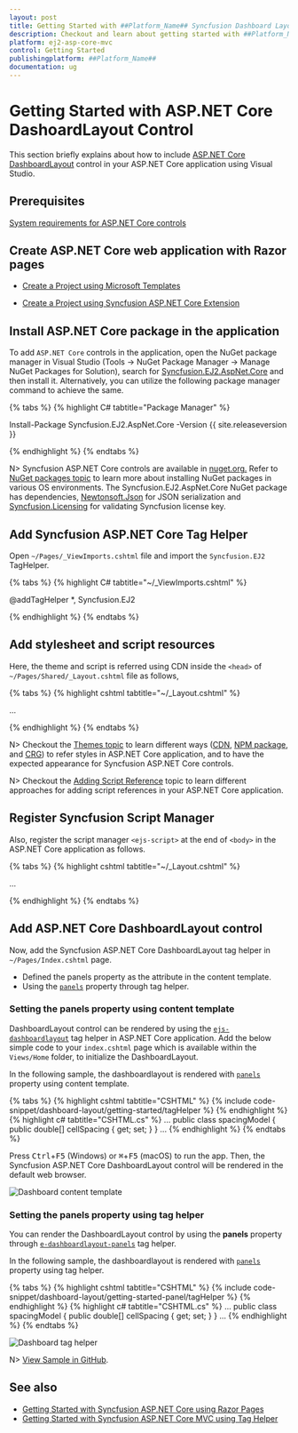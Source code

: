 ```yaml
---
layout: post
title: Getting Started with ##Platform_Name## Syncfusion Dashboard Layout
description: Checkout and learn about getting started with ##Platform_Name## Dashboard Layout control of Syncfusion Essential JS 2 and more details.
platform: ej2-asp-core-mvc
control: Getting Started
publishingplatform: ##Platform_Name##
documentation: ug
---
```



# Getting Started with ASP.NET Core DashoardLayout Control

This section briefly explains about how to include [ASP.NET Core DashboardLayout](https://www.syncfusion.com/aspnet-core-ui-controls/dashboard-layout) control in your ASP.NET Core application using Visual Studio.

## Prerequisites

[System requirements for ASP.NET Core controls](https://ej2.syncfusion.com/aspnetcore/documentation/system-requirements)

## Create ASP.NET Core web application with Razor pages

* [Create a Project using Microsoft Templates](https://learn.microsoft.com/en-us/aspnet/core/tutorials/razor-pages/razor-pages-start?view=aspnetcore-6.0&tabs=visual-studio#create-a-razor-pages-web-app)

* [Create a Project using Syncfusion ASP.NET Core Extension](https://ej2.syncfusion.com/aspnetcore/documentation/getting-started/project-template)

## Install ASP.NET Core package in the application

To add `ASP.NET Core` controls in the application, open the NuGet package manager in Visual Studio (Tools → NuGet Package Manager → Manage NuGet Packages for Solution), search for [Syncfusion.EJ2.AspNet.Core](https://www.nuget.org/packages/Syncfusion.EJ2.AspNet.Core/) and then install it.  Alternatively, you can utilize the following package manager command to achieve the same.

{% tabs %}
{% highlight C# tabtitle="Package Manager" %}

Install-Package Syncfusion.EJ2.AspNet.Core -Version {{ site.releaseversion }}

{% endhighlight %}
{% endtabs %}

N> Syncfusion ASP.NET Core controls are available in [nuget.org.](https://www.nuget.org/packages?q=syncfusion.EJ2) Refer to [NuGet packages topic](https://ej2.syncfusion.com/aspnetcore/documentation/nuget-packages) to learn more about installing NuGet packages in various OS environments. The Syncfusion.EJ2.AspNet.Core NuGet package has dependencies, [Newtonsoft.Json](https://www.nuget.org/packages/Newtonsoft.Json/) for JSON serialization and [Syncfusion.Licensing](https://www.nuget.org/packages/Syncfusion.Licensing/) for validating Syncfusion license key.

## Add Syncfusion ASP.NET Core Tag Helper
Open `~/Pages/_ViewImports.cshtml` file and import the `Syncfusion.EJ2` TagHelper.

{% tabs %}
{% highlight C# tabtitle="~/_ViewImports.cshtml" %}

@addTagHelper *, Syncfusion.EJ2

{% endhighlight %}
{% endtabs %}

## Add stylesheet and script resources

Here, the theme and script is referred using CDN inside the `<head>` of `~/Pages/Shared/_Layout.cshtml` file as follows,

{% tabs %}
{% highlight cshtml tabtitle="~/_Layout.cshtml" %}

<head>
    ...
    <!-- Syncfusion ASP.NET Core controls styles -->
    <link rel="stylesheet" href="https://cdn.syncfusion.com/ej2/{{ site.ej2version }}/fluent.css" />
    <!-- Syncfusion ASP.NET Core controls scripts -->
    <script src="https://cdn.syncfusion.com/ej2/{{ site.ej2version }}/dist/ej2.min.js"></script>
</head>

{% endhighlight %}
{% endtabs %}

N> Checkout the [Themes topic](https://ej2.syncfusion.com/aspnetcore/documentation/appearance/theme) to learn different ways ([CDN](https://ej2.syncfusion.com/aspnetcore/documentation/common/adding-script-references#cdn-reference), [NPM package](https://ej2.syncfusion.com/aspnetcore/documentation/common/adding-script-references#node-package-manager-npm), and [CRG](https://ej2.syncfusion.com/aspnetcore/documentation/common/custom-resource-generator)) to refer styles in ASP.NET Core application, and to have the expected appearance for Syncfusion ASP.NET Core controls.

N> Checkout the [Adding Script Reference](https://ej2.syncfusion.com/aspnetcore/documentation/common/adding-script-references) topic to learn different approaches for adding script references in your ASP.NET Core application.

## Register Syncfusion Script Manager

Also, register the script manager `<ejs-script>` at the end of `<body>` in the ASP.NET Core application as follows.

{% tabs %}
{% highlight cshtml tabtitle="~/_Layout.cshtml" %}

<body>
    ...
    <!-- Syncfusion ASP.NET Core Script Manager -->
    <ejs-scripts></ejs-scripts>
</body>

{% endhighlight %}
{% endtabs %}

## Add ASP.NET Core DashboardLayout control

Now, add the Syncfusion ASP.NET Core DashboardLayout tag helper in `~/Pages/Index.cshtml` page.

* Defined the panels property as the attribute in the content template.
* Using the [`panels`](https://help.syncfusion.com/cr/aspnetcore-js2/Syncfusion.EJ2.Layouts.DashboardLayout.html#Syncfusion_EJ2_Layouts_DashboardLayout_Panels) property through tag helper.

### Setting the panels property using content template

DashboardLayout control can be rendered by using the [`ejs-dashboardlayout`](https://help.syncfusion.com/cr/aspnetcore-js2/Syncfusion.EJ2.Layouts.DashboardLayout.html) tag helper in ASP.NET Core application. Add the below simple code to your `index.cshtml` page which is available within the `Views/Home` folder, to initialize the DashboardLayout.

In the following sample, the dashboardlayout is rendered with [`panels`](https://help.syncfusion.com/cr/aspnetcore-js2/Syncfusion.EJ2.Layouts.DashboardLayout.html#Syncfusion_EJ2_Layouts_DashboardLayout_Panels) property using content template.

{% tabs %}
{% highlight cshtml tabtitle="CSHTML" %}
{% include code-snippet/dashboard-layout/getting-started/tagHelper %}
{% endhighlight %}
{% highlight c# tabtitle="CSHTML.cs" %}
...
public class spacingModel
{
    public double[] cellSpacing { get; set; }
}
...
{% endhighlight %}
{% endtabs %}

Press <kbd>Ctrl</kbd>+<kbd>F5</kbd> (Windows) or <kbd>⌘</kbd>+<kbd>F5</kbd> (macOS) to run the app. Then, the Syncfusion ASP.NET Core DashboardLayout control will be rendered in the default web browser.

![Dashboard content template](images/content_template.png)

### Setting the panels property using tag helper

You can render the DashboardLayout control by using the **panels** property through [`e-dashboardlayout-panels`](https://help.syncfusion.com/cr/aspnetcore-js2/Syncfusion.EJ2.Layouts.DashboardLayoutPanels.html) tag helper.

In the following sample, the dashboardlayout is rendered with [`panels`](https://help.syncfusion.com/cr/aspnetcore-js2/Syncfusion.EJ2.Layouts.DashboardLayout.html#Syncfusion_EJ2_Layouts_DashboardLayout_Panels) property using tag helper.

{% tabs %}
{% highlight cshtml tabtitle="CSHTML" %}
{% include code-snippet/dashboard-layout/getting-started-panel/tagHelper %}
{% endhighlight %}
{% highlight c# tabtitle="CSHTML.cs" %}
...
public class spacingModel
{
    public double[] cellSpacing { get; set; }
}
...
{% endhighlight %}
{% endtabs %}

![Dashboard tag helper](images/tag_helper.png)

N> [View Sample in GitHub](https://github.com/SyncfusionExamples/ASP-NET-Core-Getting-Started-Examples/tree/main/DashboardLayout/ASP.NET%20Core%20Tag%20Helper%20Examples).

## See also

* [Getting Started with Syncfusion ASP.NET Core using Razor Pages](https://ej2.syncfusion.com/aspnetcore/documentation/getting-started/razor-pages)
* [Getting Started with Syncfusion ASP.NET Core MVC using Tag Helper](https://ej2.syncfusion.com/aspnetcore/documentation/getting-started/aspnet-core-mvc-taghelper)
